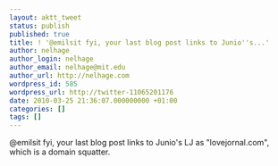 ```yaml
---
layout: aktt_tweet
status: publish
published: true
title: ! '@emilsit fyi, your last blog post links to Junio''s...'
author: nelhage
author_login: nelhage
author_email: nelhage@mit.edu
author_url: http://nelhage.com
wordpress_id: 585
wordpress_url: http://twitter-11065201176
date: 2010-03-25 21:36:07.000000000 +01:00
categories: []
tags: []
---
```

@emilsit fyi, your last blog post links to Junio's LJ as
"lovejornal.com", which is a domain squatter.
